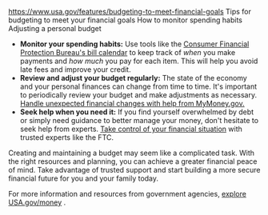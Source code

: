 

https://www.usa.gov/features/budgeting-to-meet-financial-goals
Tips for budgeting to meet your financial goals
How to monitor spending habits
Adjusting a personal budget

* **Monitor your spending habits:**
  Use tools like the
  [Consumer Financial Protection Bureau's bill calendar](https://www.consumerfinance.gov/about-us/blog/budget-help-manage-your-monthly-expenses-bill-calendar/)
  to keep track of
  *when*
  you make payments and
  *how much*
  you pay for each item. This will help you avoid late fees and improve your credit.
* **Review and adjust your budget regularly:**
  The state of the economy and your personal finances can change from time to time. It's important to periodically review your budget and make adjustments as necessary.
  [Handle unexpected financial changes with help from MyMoney.gov.](https://www.mymoney.gov/life-events?filter=44292)
* **Seek help when you need it:**
  If you find yourself overwhelmed by debt or simply need guidance to better manage your money, don't hesitate to seek help from experts.
  [Take control of your financial situation](https://consumer.gov/section/managing-your-money)
  with trusted experts like the FTC.

Creating and maintaining a budget may seem like a complicated task. With the right resources and planning, you can achieve a greater financial peace of mind. Take advantage of trusted support and start building a more secure financial future for you and your family today.

For more information and resources from government agencies,
[explore USA.gov/money](https://www.usa.gov/money)
.
